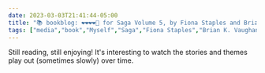 ---date: 2023-03-03T21:41:44-05:00title: "📚 bookblog: ❤️❤️❤️❤️🖤 for Saga Volume 5, by Fiona Staples and Brian K. Vaughan"tags: ["media","book","Myself","Saga","Fiona Staples","Brian K. Vaughan","comics"]---Still reading, still enjoying! It's interesting to watch the stories and themes play out (sometimes slowly) over time.